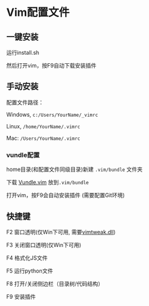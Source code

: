 # Vim配置文件

## 一键安装

运行install.sh

然后打开vim，按F9自动下载安装插件

## 手动安装

配置文件路径：

Windows, `c:/Users/YourName/_vimrc`

Linux, `/home/YourName/.vimrc`

Mac: `/Users/YourName/.vimrc`

### vundle配置

home目录(和配置文件同级目录)新建 `.vim/bundle` 文件夹

下载 [Vundle.vim](https://github.com/VundleVim/Vundle.vim) 放到`.vim/bundle`

打开vim，按F9会自动安装插件 (需要配置Git环境)


## 快捷键

F2 窗口透明(仅Win下可用, 需要[vimtweak.dll](http://www.vim.org/scripts/script.php?script_id=687))

F3 关闭窗口透明(仅Win下可用)

F4 格式化JS文件

F5 运行python文件

F8 打开/关闭侧边栏（目录树/代码结构）

F9 安装插件

